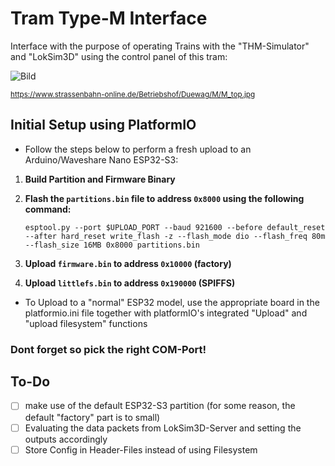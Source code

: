 # Tram Type-M Interface

Interface with the purpose of operating Trains with the "THM-Simulator" and "LokSim3D" using the control panel of this tram:

![Bild](https://www.strassenbahn-online.de/Betriebshof/Duewag/M/M_top.jpg)

<sub>
<a href="https://www.strassenbahn-online.de/Betriebshof/Duewag/M/M_top.jpg">https://www.strassenbahn-online.de/Betriebshof/Duewag/M/M_top.jpg</a>
</sub>

## Initial Setup using PlatformIO

* Follow the steps below to perform a fresh upload to an Arduino/Waveshare Nano ESP32-S3:

1. **Build Partition and Firmware Binary**

2. **Flash the `partitions.bin` file to address `0x8000` using the following command:**

   ```esptool.py --port $UPLOAD_PORT --baud 921600 --before default_reset --after hard_reset write_flash -z --flash_mode dio --flash_freq 80m --flash_size 16MB 0x8000 partitions.bin```

3. **Upload `firmware.bin` to address `0x10000` (factory)**
   
4. **Upload `littlefs.bin` to address `0x190000` (SPIFFS)**

* To Upload to a "normal" ESP32 model, use the appropriate board in the platformio.ini file together with platformIO's integrated "Upload" and "upload filesystem" functions


### Dont forget so pick the right COM-Port!


## To-Do
- [ ] make use of the default ESP32-S3 partition (for some reason, the default "factory" part is to small)
- [ ] Evaluating the data packets from LokSim3D-Server and setting the outputs accordingly
- [ ] Store Config in Header-Files instead of using Filesystem
